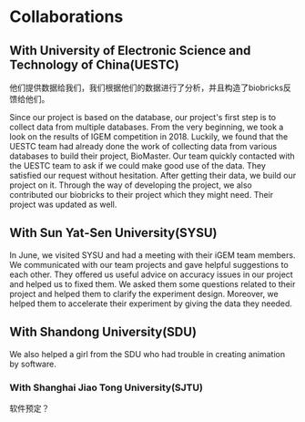 # Collaborations

## With University of Electronic Science and Technology of China(UESTC)

他们提供数据给我们，我们根据他们的数据进行了分析，并且构造了biobricks反馈给他们。

Since our project is based on the database, our project's first step is to collect data from multiple databases. From the very beginning, we took a look on the results of IGEM competition in 2018. Luckily, we found that the UESTC team had already done the work of collecting data from various databases to build their project, BioMaster. Our team quickly contacted with the UESTC team to ask if we could make good use of the data. They satisfied our request without hesitation. After getting their data, we build our project on it. Through the way of developing the project, we also contributed our biobricks to their project which they might need. Their project was updated as well.

## With Sun Yat-Sen University(SYSU)

In June, we visited SYSU and had a meeting with their iGEM team members. We communicated with our team projects and gave helpful suggestions to each other. They offered us useful advice on accuracy issues in our project and helped us to fixed them. We asked them some questions related to their project and helped them to clarify the experiment design. Moreover, we helped them to accelerate their experiment by giving the data they needed.

## With Shandong University(SDU)

We also helped a girl from the SDU who had trouble in creating animation by software.

### With Shanghai Jiao Tong University(SJTU)

软件预定？



